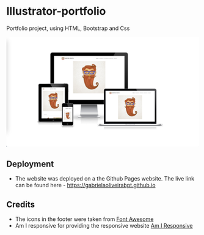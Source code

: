 # Illustrator-portfolio

Portfolio project, using HTML, Bootstrap and Css

![alt text](images/webIllu_responsive.png)

## Deployment

- The website was deployed on a the Github Pages website.
The live link can be found here - https://gabrielaoliveirabpt.github.io

## Credits

- The icons in the footer were taken from [Font Awesome](https://fontawesome.com/)
- Am I responsive for providing the responsive website [Am I Responsive](http://ami.responsivedesign.is/)



